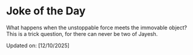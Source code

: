 # Joke of the Day

<!-- #joke -->
What happens when the unstoppable force meets the immovable object? This is a trick question, for there can never be two of Jayesh.

Updated on: [12/10/2025]
<!-- #jokeEnd -->